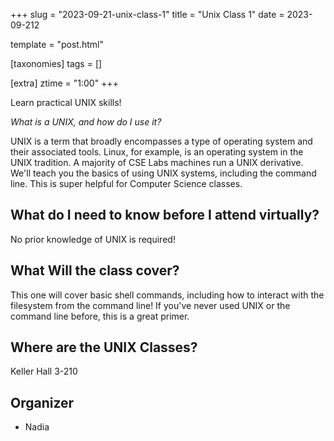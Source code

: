+++
slug = "2023-09-21-unix-class-1"
title = "Unix Class 1"
date = 2023-09-212

template = "post.html"

[taxonomies]
tags = []

[extra]
ztime = "1:00"
+++

Learn practical UNIX skills!

<!-- more -->

*What is a UNIX, and how do I use it?*

UNIX is a term that broadly encompasses a type of operating system and their associated tools. Linux, for example, is an operating system
in the UNIX tradition. A majority of CSE Labs machines run a UNIX derivative. We'll teach you the basics of using UNIX systems, including
the command line. This is super helpful for Computer Science classes.

## What do I need to know before I attend virtually?

No prior knowledge of UNIX is required!

## What Will the class cover?

This one will cover basic shell commands, including how to interact with the filesystem from the command line!
If you've never used UNIX or the command line before, this is a great primer.

## Where are the UNIX Classes?

Keller Hall 3-210

## Organizer
* Nadia


